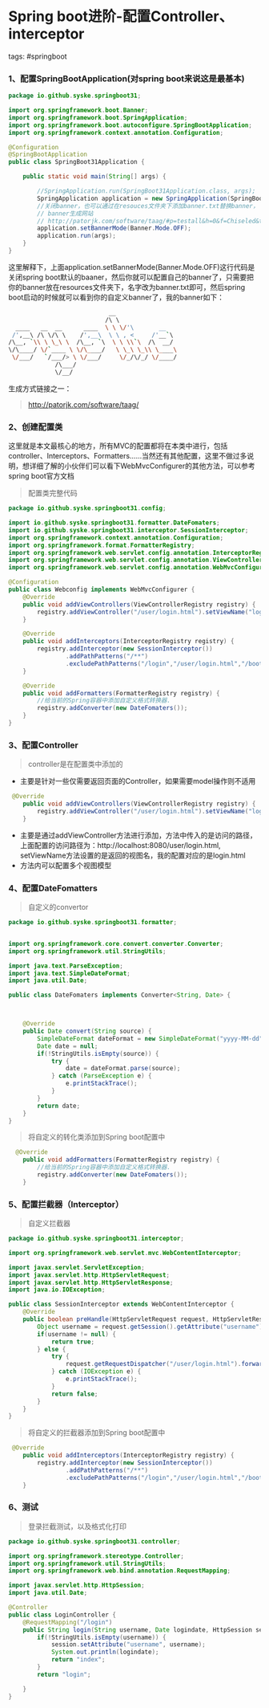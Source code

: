 # Spring boot进阶-配置Controller、interceptor

tags: #springboot

### 1、配置SpringBootApplication(对spring boot来说这是最基本)

```java
package io.github.syske.springboot31;

import org.springframework.boot.Banner;
import org.springframework.boot.SpringApplication;
import org.springframework.boot.autoconfigure.SpringBootApplication;
import org.springframework.context.annotation.Configuration;

@Configuration
@SpringBootApplication
public class SpringBoot31Application {

    public static void main(String[] args) {

        //SpringApplication.run(SpringBoot31Application.class, args);
        SpringApplication application = new SpringApplication(SpringBoot31Application.class);
        //关闭banner，也可以通过在resouces文件夹下添加banner.txt替换banner，
        // banner生成网站
        // http://patorjk.com/software/taag/#p=testall&h=0&f=Chiseled&t=syske
        application.setBannerMode(Banner.Mode.OFF);
        application.run(args);
    }
}
```

这里解释下，上面application.setBannerMode(Banner.Mode.OFF)这行代码是关闭spring boot默认的baaner，然后你就可以配置自己的banner了，只需要把你的banner放在resources文件夹下，名字改为banner.txt即可，然后spring boot启动的时候就可以看到你的自定义banner了，我的banner如下：

```sh
                            __                 
                           /\ \                
  ____   __  __      ____  \ \ \/'\       __   
 /',__\ /\ \/\ \    /',__\  \ \ , <     /'__`\ 
/\__, `\\ \ \_\ \  /\__, `\  \ \ \\`\  /\  __/ 
\/\____/ \/`____ \ \/\____/   \ \_\ \_\\ \____\
 \/___/   `/___/> \ \/___/     \/_/\/_/ \/____/
             /\___/                            
             \/__/                             
```

生成方式链接之一：

> http://patorjk.com/software/taag/

### 2、创建配置类

这里就是本文最核心的地方，所有MVC的配置都将在本类中进行，包括controller、Interceptors、Formatters……当然还有其他配置，这里不做过多说明，想详细了解的小伙伴们可以看下WebMvcConfigurer的其他方法，可以参考spring boot官方文档

> 配置类完整代码

```java
package io.github.syske.springboot31.config;

import io.github.syske.springboot31.formatter.DateFomaters;
import io.github.syske.springboot31.interceptor.SessionInterceptor;
import org.springframework.context.annotation.Configuration;
import org.springframework.format.FormatterRegistry;
import org.springframework.web.servlet.config.annotation.InterceptorRegistry;
import org.springframework.web.servlet.config.annotation.ViewControllerRegistry;
import org.springframework.web.servlet.config.annotation.WebMvcConfigurer;

@Configuration
public class Webconfig implements WebMvcConfigurer {
    @Override
    public void addViewControllers(ViewControllerRegistry registry) {
        registry.addViewController("/user/login.html").setViewName("login");
    }

    @Override
    public void addInterceptors(InterceptorRegistry registry) {
        registry.addInterceptor(new SessionInterceptor())
                .addPathPatterns("/**")
                .excludePathPatterns("/login","/user/login.html","/bootsrap/**");
    }

    @Override
    public void addFormatters(FormatterRegistry registry) {
        //给当前的Spring容器中添加自定义格式转换器.
        registry.addConverter(new DateFomaters());
    }
}
```

### 3、配置Controller

> controller是在配置类中添加的

- 主要是针对一些仅需要返回页面的Controller，如果需要model操作则不适用

```java
 @Override
    public void addViewControllers(ViewControllerRegistry registry) {
        registry.addViewController("/user/login.html").setViewName("login");
    }
```

- 主要是通过addViewController方法进行添加，方法中传入的是访问的路径，上面配置的访问路径为：http://localhost:8080/user/login.html, setViewName方法设置的是返回的视图名，我的配置对应的是login.html
- 方法内可以配置多个视图模型

### 4、配置DateFomatters

> 自定义的convertor

```java
package io.github.syske.springboot31.formatter;


import org.springframework.core.convert.converter.Converter;
import org.springframework.util.StringUtils;

import java.text.ParseException;
import java.text.SimpleDateFormat;
import java.util.Date;

public class DateFomaters implements Converter<String, Date> {



    @Override
    public Date convert(String source) {
        SimpleDateFormat dateFormat = new SimpleDateFormat("yyyy-MM-dd");
        Date date = null;
        if(!StringUtils.isEmpty(source)) {
            try {
                date = dateFormat.parse(source);
            } catch (ParseException e) {
                e.printStackTrace();
            }
        }
        return date;
    }
}
```

> 将自定义的转化类添加到Spring boot配置中

```java
  @Override
    public void addFormatters(FormatterRegistry registry) {
        //给当前的Spring容器中添加自定义格式转换器.
        registry.addConverter(new DateFomaters());
    }
```

### 5、配置拦截器（Interceptor）

> 自定义拦截器

```java
package io.github.syske.springboot31.interceptor;

import org.springframework.web.servlet.mvc.WebContentInterceptor;

import javax.servlet.ServletException;
import javax.servlet.http.HttpServletRequest;
import javax.servlet.http.HttpServletResponse;
import java.io.IOException;

public class SessionInterceptor extends WebContentInterceptor {
    @Override
    public boolean preHandle(HttpServletRequest request, HttpServletResponse response, Object handler) throws ServletException {
        Object username = request.getSession().getAttribute("username");
        if(username != null) {
            return true;
        } else {
            try {
                request.getRequestDispatcher("/user/login.html").forward(request,response);
            } catch (IOException e) {
                e.printStackTrace();
            }
            return false;
        }
    }
}
```

> 将自定义的拦截器添加到Spring boot配置中

```java
 @Override
    public void addInterceptors(InterceptorRegistry registry) {
        registry.addInterceptor(new SessionInterceptor())
                .addPathPatterns("/**")
                .excludePathPatterns("/login","/user/login.html","/bootsrap/**");
    }
```

### 6、测试

> 登录拦截测试，以及格式化打印

```java
package io.github.syske.springboot31.controller;

import org.springframework.stereotype.Controller;
import org.springframework.util.StringUtils;
import org.springframework.web.bind.annotation.RequestMapping;

import javax.servlet.http.HttpSession;
import java.util.Date;

@Controller
public class LoginController {
    @RequestMapping("/login")
    public String login(String username, Date logindate, HttpSession session) {
        if(!StringUtils.isEmpty(username)) {
            session.setAttribute("username", username);
            System.out.println(logindate);
            return "index";
        }
        return "login";

    }
}
```